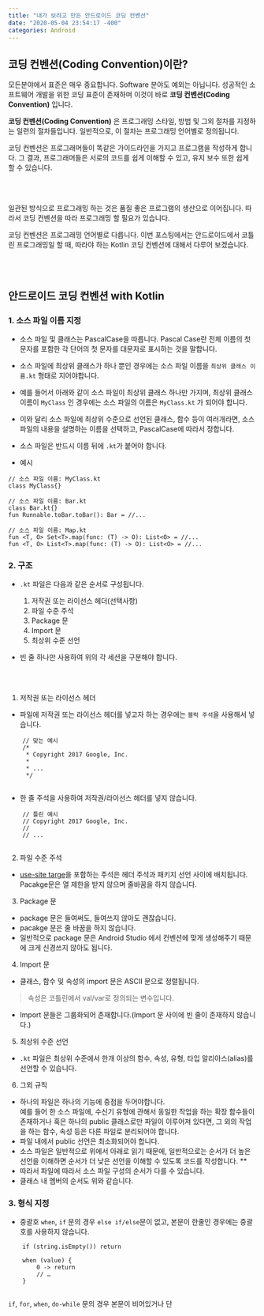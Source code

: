 ```yaml
---
title: "내가 보려고 만든 안드로이드 코딩 컨벤션"
date: "2020-05-04 23:54:17 -400"
categories: Android
---
```


## 코딩 컨벤션(Coding Convention)이란?
모든분야에서 표준은 매우 중요합니다. Software 분야도 예외는 아닙니다. 성공적인 소프트웨어 개발을 위한 코딩 표준이 존재하며 이것이 바로 **코딩 컨벤션(Coding Convention)** 입니다.

**코딩 컨벤션(Coding Convention)** 은 프로그래밍 스타일, 방법 및 그외 절차를 지정하는 일련의 절차들입니다. 일반적으로, 이 절차는 프로그래밍 언어별로 정의됩니다. 

코딩 컨벤션은 프로그래머들이 똑같은 가이드라인을 가지고 프로그램을 작성하게 합니다. 그 결과, 프로그래머들은 서로의 코드를 쉽게 이해할 수 있고, 유지 보수 또한 쉽게 할 수 있습니다.  

<br/>
<br/>

일관된 방식으로 프로그래밍 하는 것은 품질 좋은 프로그램의 생산으로 이어집니다. 따라서 코딩 컨벤션을 따라 프로그래밍 할 필요가 있습니다.  

코딩 컨벤션은 프로그래밍 언어별로 다릅니다. 이번 포스팅에서는 안드로이드에서 코틀린 프로그래밍일 할 때, 따라야 하는 Kotlin 코딩 컨벤션에 대해서 다루어 보겠습니다.

<br/>
<br/>

## 안드로이드 코딩 컨벤션 with Kotlin
### 1. 소스 파일 이름 지정
- 소스 파일 및 클래스는 PascalCase을 따릅니다. Pascal Case란 전체 이름의 첫 문자를 포함한 각 단어의 첫 문자를 대문자로 표시하는 것을 말합니다.  

- 소스 파일에 최상위 클래스가 하나 뿐인 경우에는 소스 파일 이름을 `최상위 클래스 이름.kt` 형태로 지어야합니다.
- 예를 들어서 아래와 같이 소스 파일이 최상위 클래스 하나만 가지며, 최상위 클래스 이름이 `MyClass` 인 경우에는 소스 파일의 이름은 `MyClass.kt` 가 되어야 합니다.
- 이와 달리 소스 파일에 최상위 수준으로 선언된 클래스, 함수 등이 여러개라면, 소스 파일의 내용을 설명하는 이름을 선택하고, PascalCase에 따라서 정합니다. 
- 소스 파일은 반드시 이름 뒤에 `.kt`가 붙어야 합니다.
- 예시

```
// 소스 파일 이름: MyClass.kt
class MyClass{}
```
```
// 소스 파일 이름: Bar.kt
class Bar.kt{}
fun Runnable.toBar.toBar(): Bar = //...
```
```
// 소스 파일 이름: Map.kt
fun <T, O> Set<T>.map(func: (T) -> O): List<O> = //...
fun <T, O> List<T>.map(func: (T) -> O): List<O> = //...
```

### 2. 구조
- `.kt` 파일은 다음과 같은 순서로 구성됩니다.
  1. 저작권 또는 라이선스 헤더(선택사항)
  2. 파일 수준 주석
  3. Package 문
  4. Import 문
  5. 최상위 수준 선언

- 빈 줄 하나만 사용하여 위의 각 세션을 구분해야 합니다.

<br/>
<br/>
 
1. 저작권 또는 라이선스 헤더  

- 파일에 저작권 또는 라이선스 헤더를 넣고자 하는 경우에는 `블럭 주석`을 사용해서 넣습니다.

```
    // 맞는 예시
    /*
     * Copyright 2017 Google, Inc.
     *
     * ...
     */
     
```
- 한 줄 주석을 사용하여 저작권/라이선스 헤더를 넣지 않습니다.

```
    // 틀린 예시
    // Copyright 2017 Google, Inc.
    //
    // ...
    
```

2. 파일 수준 주석
- [use-site targe](https://kotlinlang.org/docs/reference/annotations.html#annotation-use-site-targets)을 포함하는 주석은 헤더 주석과 패키지 선언 사이에 배치됩니다.
Pacakge문은 열 제한을 받지 않으며 줄바꿈을 하지 않습니다.

3. Package 문
- package 문은 들여써도, 들여쓰지 않아도 괜찮습니다.
- pacakge 문은 줄 바꿈을 하지 않습니다.
- 일반적으로 package 문은 Android Studio 에서 컨벤션에 맞게 생성해주기 때문에 크게 신경쓰지 않아도 됩니다.

4. Import 문
- 클래스, 함수 및 속성의 import 문은 ASCII 문으로 정렬됩니다.
> 속성은 코틀린에서 val/var로 정의되는 변수입니다.
- Import 문들은 그룹화되어 존재합니다.(Import 문 사이에 빈 줄이 존재하지 않습니다.)


5. 최상위 수준 선언
- `.kt` 파일은 최상위 수준에서 한개 이상의 함수, 속성, 유형, 타입 알리아스(alias)를 선언할 수 있습니다.

6. 그외 규칙
- 하나의 파일은 하나의 기능에 중점을 두어야합니다. <br/> 예를 들어 한 소스 파일에, 수신기 유형에 관해서 동일한 작업을 하는 확장 함수들이 존재하거나 혹은 하나의 public 클래스로만 파일이 이루어져 있다면, 그 외의 작업을 하는 함수, 속성 등은 다른 파일로 분리되어야 합니다.
- 파일 내에서 public 선언은 최소화되어야 합니다.
- 소스 파일은 일반적으로 위에서 아래로 읽기 때문에, 일반적으로는 순서가 더 높은 선언을 이해하면 순서가 더 낮은 선언을 이해할 수 있도록 코드를 작성합니다. **
- 따라서 파일에 따라서 소스 파일 구성의 순서가 다를 수 있습니다.
- 클래스 내 멤버의 순서도 위와 같습니다.

### 3. 형식 지정
- 중괄호
`when`, `if` 문의 경우 `else if/else`문이 없고, 본문이 한줄인 경우에는 중괄호를 사용하지 않습니다.
```
    if (string.isEmpty()) return

    when (value) {
        0 -> return
        // …
    }
    
```

`if`, `for`, `when`, `do-while` 문의 경우 본문이 비어있거나 단


